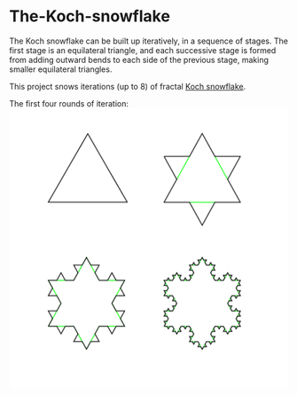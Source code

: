 # The-Koch-snowflake

The Koch snowflake can be built up iteratively, in a sequence of stages. The first stage is an equilateral triangle, and each successive stage is formed from adding outward bends to each side of the previous stage, making smaller equilateral triangles.

This project snows iterations (up to 8) of fractal [Koch snowflake](https://en.wikipedia.org/wiki/Koch_snowflake).

The first four rounds of iteration:
![Koch star](https://github.com/lozovskaya/The-Koch-snowflake/blob/master/KochFlake_picture.png)
